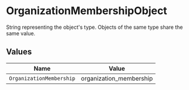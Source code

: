 # OrganizationMembershipObject

String representing the object's type. Objects of the same type share the same value.



## Values

| Name                     | Value                    |
| ------------------------ | ------------------------ |
| `OrganizationMembership` | organization_membership  |